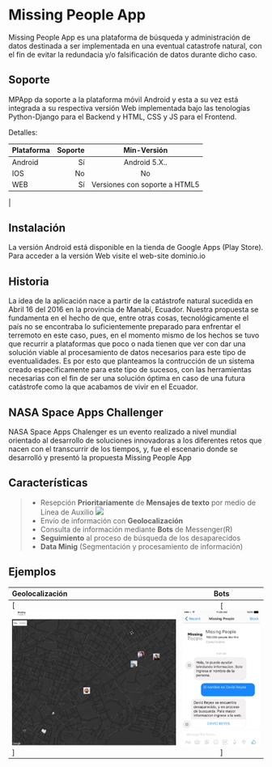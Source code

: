# Missing People App

Missing People App es una plataforma de búsqueda y administración de datos destinada a ser implementada en una eventual catastrofe natural, con el fin de evitar la redundacia y/o falsificación de datos durante dicho caso.

Soporte
-------
MPApp da soporte a la plataforma móvil Android y esta a su vez está integrada a su respectiva versión Web implementada bajo las tenologías Python-Django para el Backend y HTML, CSS y JS para el Frontend.

Detalles:

| Plataforma                    | Soporte                   | Min-Versión                     |
| :---------------------------- | ------------------------: | :-----------------------------: |
| Android                       | Sí                        |  Android 5.X..                  |
| IOS                           | No                        |  No                             |
| WEB                           | Sí                        |  Versiones con soporte a HTML5  |
|

Instalación
-----------
La versión Android está disponible en la tienda de Google Apps (Play Store).
Para acceder a la versión Web visite el web-site dominio.io

Historia
--------
La idea de la aplicación nace a partir de la catástrofe natural sucedida en Abril 16 del 2016 en la provincia de Manabí, Ecuador.
Nuestra propuesta se fundamenta en el hecho de que, entre otras cosas, tecnológicamente el país no se encontraba lo suficientemente preparado para enfrentar el terremoto en este caso, pues, en el momento mismo de los hechos se tuvo que recurrir a plataformas que poco o nada tienen que ver con dar una solución viable al procesamiento de datos necesarios para este tipo de eventualidades. Es por esto que planteamos la contrucción de un sistema creado específicamente para este tipo de sucesos, con las herramientas necesarias con el fin de ser una solución óptima en caso de una futura catástrofe como la que acabamos de vivir en el Ecuador.

NASA Space Apps Challenger
-------------------------
NASA Space Apps Chalenger es un evento realizado a nivel mundial orientado al desarrollo de soluciones innovadoras a los diferentes retos que nacen con el transcurrir de los tiempos, y, fue el escenario donde se desarrolló y presentó la propuesta Missing People App

Características
--------

> - Resepción **Prioritariamente** de **Mensajes de texto** por medio de Línea de Auxilio [![](http://www.3wrnd.com/images/phone.png)](http://www.3wrnd.com/images/phone.png)
> - Envío de información con **Geolocalización**
> - Consulta de información mediante **Bots** de Messenger(R)
> - **Seguimiento** al proceso de búsqueda de los desaparecidos
> - **Data Minig** (Segmentación y procesamiento de información)

Ejemplos
--------

| **Geolocalización**   | **Bots**    |
| :---------------------| :---------: |
| [![](https://github.com/miguelriosr/WebMissingPeople/blob/master/assets/img/geo.png)] | [![](https://github.com/miguelriosr/WebMissingPeople/blob/master/assets/img/boot.png)] |

